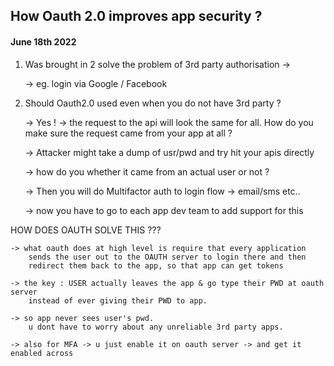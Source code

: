 ## How Oauth 2.0 improves app security ?

#### June 18th 2022

1. Was brought in 2 solve the problem of 3rd party authorisation ->

   -> eg. login via Google / Facebook

2. Should Oauth2.0 used even when you do not have 3rd party ? 

    -> Yes ! 
    -> the request to the api will look the same for all. How do you make sure the request came from your app at all ?

    -> Attacker might take a dump of usr/pwd and try hit your apis directly
        
    -> how do you whether it came from an actual user or not ?

    -> Then you will do Multifactor auth to login flow -> email/sms etc..

    -> now you have to go to each app dev team to add support for this

HOW DOES OAUTH SOLVE THIS ???

    -> what oauth does at high level is require that every application
        sends the user out to the OAUTH server to login there and then 
        redirect them back to the app, so that app can get tokens

    -> the key : USER actually leaves the app & go type their PWD at oauth server
        instead of ever giving their PWD to app.

    -> so app never sees user's pwd. 
        u dont have to worry about any unreliable 3rd party apps.

    -> also for MFA -> u just enable it on oauth server -> and get it enabled across
        
